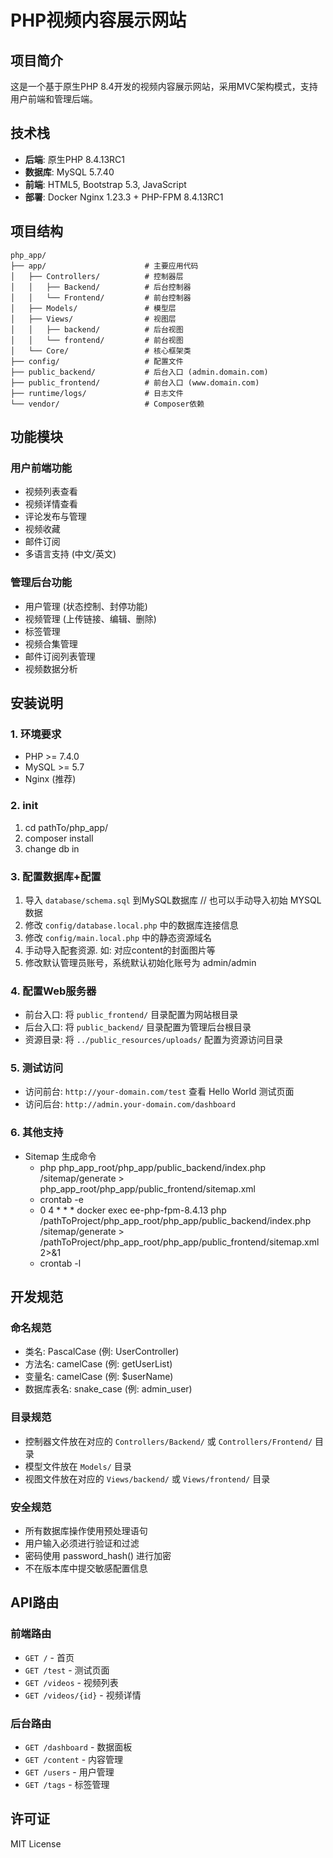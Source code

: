 # PHP视频内容展示网站

## 项目简介
这是一个基于原生PHP 8.4开发的视频内容展示网站，采用MVC架构模式，支持用户前端和管理后端。

## 技术栈
- **后端**: 原生PHP 8.4.13RC1
- **数据库**: MySQL 5.7.40
- **前端**: HTML5, Bootstrap 5.3, JavaScript
- **部署**: Docker Nginx 1.23.3 + PHP-FPM 8.4.13RC1

## 项目结构
```
php_app/
├── app/                      # 主要应用代码
│   ├── Controllers/          # 控制器层
│   │   ├── Backend/          # 后台控制器
│   │   └── Frontend/         # 前台控制器
│   ├── Models/               # 模型层
│   ├── Views/                # 视图层
│   │   ├── backend/          # 后台视图
│   │   └── frontend/         # 前台视图
│   └── Core/                 # 核心框架类
├── config/                   # 配置文件
├── public_backend/           # 后台入口 (admin.domain.com)
├── public_frontend/          # 前台入口 (www.domain.com)
├── runtime/logs/             # 日志文件
└── vendor/                   # Composer依赖
```

## 功能模块

### 用户前端功能
- 视频列表查看
- 视频详情查看  
- 评论发布与管理
- 视频收藏
- 邮件订阅
- 多语言支持 (中文/英文)

### 管理后台功能
- 用户管理 (状态控制、封停功能)
- 视频管理 (上传链接、编辑、删除)
- 标签管理
- 视频合集管理
- 邮件订阅列表管理
- 视频数据分析

## 安装说明

### 1. 环境要求
- PHP >= 7.4.0
- MySQL >= 5.7
- Nginx (推荐)

### 2. init
1. cd pathTo/php_app/
2. composer install
3. change db in

### 3. 配置数据库+配置
1. 导入 `database/schema.sql` 到MySQL数据库 // 也可以手动导入初始 MYSQL数据
2. 修改 `config/database.local.php` 中的数据库连接信息
3. 修改 `config/main.local.php` 中的静态资源域名
4. 手动导入配套资源. 如: 对应content的封面图片等
5. 修改默认管理员账号，系统默认初始化账号为 admin/admin

### 4. 配置Web服务器
- 前台入口: 将 `public_frontend/` 目录配置为网站根目录
- 后台入口: 将 `public_backend/` 目录配置为管理后台根目录
- 资源目录: 将 `../public_resources/uploads/` 配置为资源访问目录

### 5. 测试访问
- 访问前台: `http://your-domain.com/test` 查看 Hello World 测试页面
- 访问后台: `http://admin.your-domain.com/dashboard`

### 6. 其他支持
- Sitemap 生成命令
    - php php_app_root/php_app/public_backend/index.php /sitemap/generate > php_app_root/php_app/public_frontend/sitemap.xml
    - crontab -e
    - 0 4 * * * docker exec ee-php-fpm-8.4.13 php /pathToProject/php_app_root/php_app/public_backend/index.php /sitemap/generate > /pathToProject/php_app_root/php_app/public_frontend/sitemap.xml 2>&1
    - crontab -l

## 开发规范

### 命名规范
- 类名: PascalCase (例: UserController)
- 方法名: camelCase (例: getUserList)
- 变量名: camelCase (例: $userName)
- 数据库表名: snake_case (例: admin_user)

### 目录规范
- 控制器文件放在对应的 `Controllers/Backend/` 或 `Controllers/Frontend/` 目录
- 模型文件放在 `Models/` 目录
- 视图文件放在对应的 `Views/backend/` 或 `Views/frontend/` 目录

### 安全规范
- 所有数据库操作使用预处理语句
- 用户输入必须进行验证和过滤
- 密码使用 password_hash() 进行加密
- 不在版本库中提交敏感配置信息

## API路由

### 前端路由
- `GET /` - 首页
- `GET /test` - 测试页面
- `GET /videos` - 视频列表
- `GET /videos/{id}` - 视频详情

### 后台路由
- `GET /dashboard` - 数据面板
- `GET /content` - 内容管理
- `GET /users` - 用户管理
- `GET /tags` - 标签管理

## 许可证
MIT License